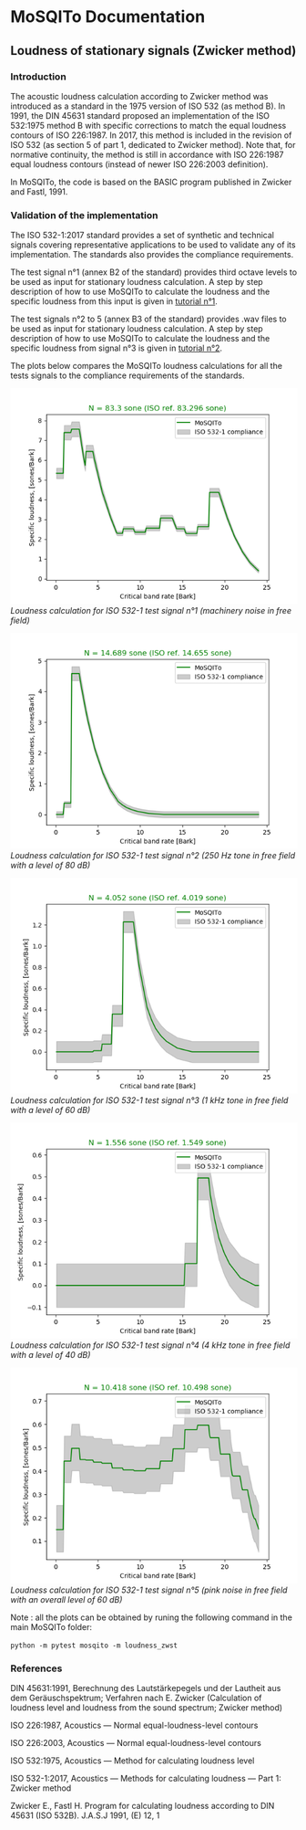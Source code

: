 # MoSQITo Documentation
## Loudness of stationary signals (Zwicker method)

### Introduction

The acoustic loudness calculation according to Zwicker method was introduced as a standard in the 1975 version of ISO 532 (as method B). In 1991, the DIN 45631 standard proposed an implementation of the ISO 532:1975 method B with specific corrections to match the equal loudness contours of ISO 226:1987. In 2017, this method is included in the revision of ISO 532 (as section 5 of part 1, dedicated to Zwicker method). Note that, for normative continuity, the method is still in accordance with ISO 226:1987 equal loudness contours (instead of newer ISO 226:2003 definition).

In MoSQITo, the code is based on the BASIC program published in Zwicker and Fastl, 1991.

### Validation of the implementation
The ISO 532-1:2017 standard provides a set of synthetic and technical signals covering representative applications to be used to validate any of its implementation. The standards also provides the compliance requirements.

The test signal n°1 (annex B2 of the standard) provides third octave levels to be used as input for stationary loudness calculation. A step by step description of how to use MoSQITo to calculate the loudness and the specific loudness from this input is given in [tutorial n°1](../tutorials/tuto1_Loudness-zwicker-from-3oct.ipynb).

The test signals n°2 to 5 (annex B3 of the standard) provides .wav files to be used as input for stationary loudness calculation. A step by step description of how to use MoSQITo to calculate the loudness and the specific loudness from signal n°3 is given in [tutorial n°2](../tutorials/tuto2_Loudness-zwicker-from-wav.ipynb).

The plots below compares the MoSQITo loudness calculations for all the tests signals to the compliance requirements of the standards. 

![](../mosqito/tests/output/test_loudness_zwicker_wav_Test_signal_1.png)
*Loudness calculation for ISO 532-1 test signal n°1 (machinery noise in free field)*

![](../mosqito/tests/output/test_loudness_zwicker_wav_Test_signal_2_(250_Hz_80_dB).png)
*Loudness calculation for ISO 532-1 test signal n°2 (250 Hz tone in free field with a level of 80 dB)*

![](../mosqito/tests/output/test_loudness_zwicker_wav_Test_signal_3_(1_kHz_60_dB).png)
*Loudness calculation for ISO 532-1 test signal n°3 (1 kHz tone in free field with a level of 60 dB)*

![](../mosqito/tests/output/test_loudness_zwicker_wav_Test_signal_4_(4_kHz_40_dB).png)
*Loudness calculation for ISO 532-1 test signal n°4 (4 kHz tone in free field with a level of 40 dB)*

![](../mosqito/tests/output/test_loudness_zwicker_wav_Test_signal_5_(pinknoise_60_dB).png)
*Loudness calculation for ISO 532-1 test signal n°5 (pink noise in free field with an overall level of 60 dB)*

Note : all the plots can be obtained by runing the following command in the main MoSQITo folder: 

```python -m pytest mosqito -m loudness_zwst``` 

### References

DIN 45631:1991, Berechnung des Lautstärkepegels und der Lautheit aus dem Geräuschspektrum; Verfahren nach E. Zwicker (Calculation of loudness level and loudness from the sound spectrum; Zwicker method)

ISO 226:1987, Acoustics — Normal equal-loudness-level contours

ISO 226:2003, Acoustics — Normal equal-loudness-level contours

ISO 532:1975, Acoustics — Method for calculating loudness level

ISO 532-1:2017, Acoustics — Methods for calculating
loudness — Part 1: Zwicker method

Zwicker E., Fastl H. Program for calculating loudness according to DIN 45631 (ISO 532B). J.A.S.J 1991, (E) 12, 1
